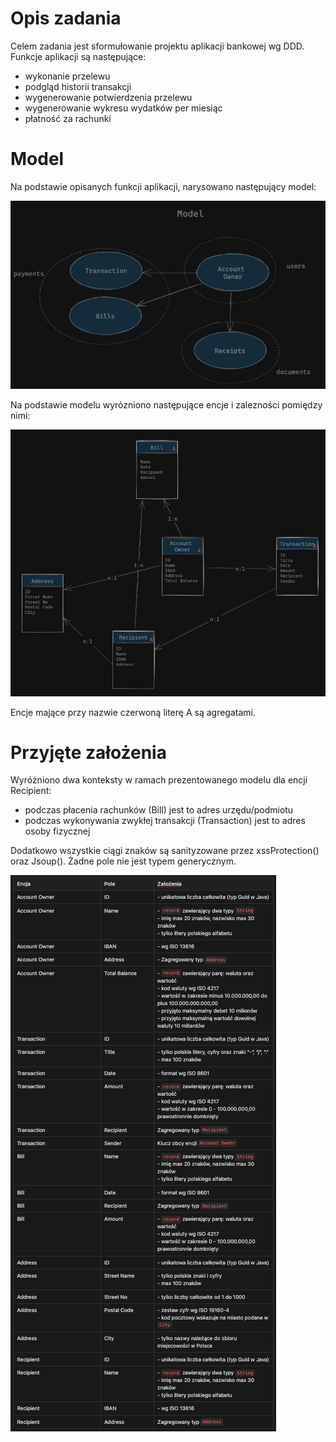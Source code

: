 # Opis zadania
Celem zadania jest sformułowanie projektu aplikacji bankowej wg DDD. Funkcje aplikacji są następujące:

- wykonanie przelewu
- podgląd historii transakcji
- wygenerowanie potwierdzenia przelewu
- wygenerowanie wykresu wydatków per miesiąc
- płatność za rachunki

# Model
Na podstawie opisanych funkcji aplikacji, narysowano następujący model:

![Alt text](image.png)

Na podstawie modelu wyrózniono następujące encje i zalezności pomiędzy nimi:

![Alt text](image-1.png)

Encje mające przy nazwie czerwoną literę A są agregatami.


# Przyjęte założenia 

Wyróżniono dwa konteksty w ramach prezentowanego modelu dla encji Recipient:

- podczas płacenia rachunków (Bill) jest to adres urzędu/podmiotu
- podczas wykonywania zwykłej transakcji (Transaction) jest to adres osoby fizycznej

Dodatkowo wszystkie ciągi znaków są sanityzowane przez xssProtection() oraz Jsoup(). Żadne pole nie jest typem generycznym.

![Alt text](image-2.png)


